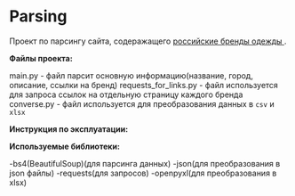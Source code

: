 # Parsing

Проект по парсингу сайта, содеражащего <a href="https://russianstreetwear.club/">российские бренды одежды </a>.

<b>Файлы проекта:</b>

main.py - файл парсит основную информацию(название, город, описание, ссылки на бренд)
requests_for_links.py - файл используется для запроса ссылок на отдельную страницу каждого бренда
converse.py - файл используется для преобразования данных в `csv` и `xlsx`

<b>Инструкция по эксплуатации:</b>



<b>Используемые библиотеки:</b>

-bs4(BeautifulSoup)(для парсинга данных)
-json(для преобразования в json файлы)
-requests(для запросов)
-openpyxl(для преобразования в xlsx)
